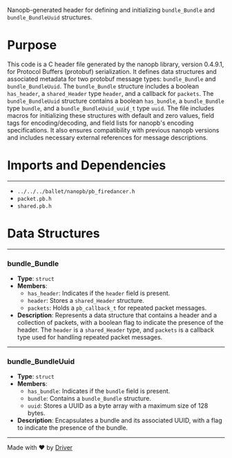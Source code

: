 <!--------------------------------------------------------------------------------->
<!-- IMPORTANT: This file is auto-generated by Driver (https://driver.ai). -------->
<!-- Manual edits may be overwritten on future commits. --------------------------->
<!--------------------------------------------------------------------------------->

Nanopb-generated header for defining and initializing `bundle_Bundle` and `bundle_BundleUuid` structures.

# Purpose
This code is a C header file generated by the nanopb library, version 0.4.9.1, for Protocol Buffers (protobuf) serialization. It defines data structures and associated metadata for two protobuf message types: `bundle_Bundle` and `bundle_BundleUuid`. The `bundle_Bundle` structure includes a boolean `has_header`, a `shared_Header` type `header`, and a callback for `packets`. The `bundle_BundleUuid` structure contains a boolean `has_bundle`, a `bundle_Bundle` type `bundle`, and a `bundle_BundleUuid_uuid_t` type `uuid`. The file includes macros for initializing these structures with default and zero values, field tags for encoding/decoding, and field lists for nanopb's encoding specifications. It also ensures compatibility with previous nanopb versions and includes necessary external references for message descriptions.
# Imports and Dependencies

---
- `../../../ballet/nanopb/pb_firedancer.h`
- `packet.pb.h`
- `shared.pb.h`


# Data Structures

---
### bundle\_Bundle
- **Type**: ``struct``
- **Members**:
    - `has_header`: Indicates if the `header` field is present.
    - `header`: Stores a `shared_Header` structure.
    - `packets`: Holds a `pb_callback_t` for repeated packet messages.
- **Description**: Represents a data structure that contains a header and a collection of packets, with a boolean flag to indicate the presence of the header. The `header` is a `shared_Header` type, and `packets` is a callback type used for handling repeated packet messages.


---
### bundle\_BundleUuid
- **Type**: ``struct``
- **Members**:
    - `has_bundle`: Indicates if the `bundle` field is present.
    - `bundle`: Contains a `bundle_Bundle` structure.
    - `uuid`: Stores a UUID as a byte array with a maximum size of 128 bytes.
- **Description**: Encapsulates a bundle and its associated UUID, with a flag to indicate the presence of the bundle.



---
Made with ❤️ by [Driver](https://www.driver.ai/)